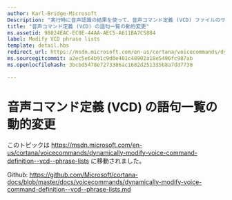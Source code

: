 ```yaml
---
author: Karl-Bridge-Microsoft
Description: "実行時に音声認識の結果を使って、音声コマンド定義 (VCD) ファイルのサポート対象語句の一覧 (PhraseList 要素) にアクセスして更新する方法を説明します。"
title: "音声コマンド定義 (VCD) の語句一覧の動的変更"
ms.assetid: 98024EAC-EC0E-44AA-AEC5-A611BA7C5884
label: Modify VCD phrase lists
template: detail.hbs
redirect_url: https://msdn.microsoft.com/en-us/cortana/voicecommands/dynamically-modify-voice-command-definition--vcd--phrase-lists
ms.sourcegitcommit: a2ec5e64b91c9d0e401c48902a18e5496fc987ab
ms.openlocfilehash: 3bcbd5478e7273386ac1682d251335b8a7dd7730

---
```


# 音声コマンド定義 (VCD) の語句一覧の動的変更

このトピックは https://msdn.microsoft.com/en-us/cortana/voicecommands/dynamically-modify-voice-command-definition--vcd--phrase-lists に移動されました。

Github: https://github.com/Microsoft/cortana-docs/blob/master/docs/voicecommands/dynamically-modify-voice-command-definition--vcd--phrase-lists.md



<!--HONumber=Jun16_HO4-->


